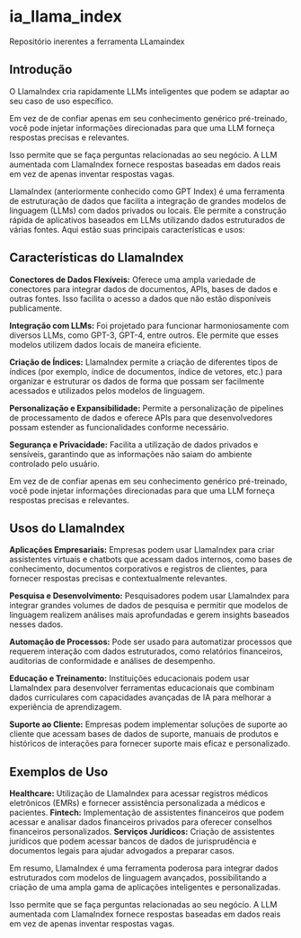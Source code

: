 # ia_llama_index
Repositório inerentes a ferramenta LLamaindex

## Introdução
>
O LlamaIndex cria rapidamente LLMs inteligentes que podem se adaptar ao seu caso de uso específico. 
>
>
Em vez de de confiar apenas em seu conhecimento genérico pré-treinado, você pode injetar informações direcionadas para que
uma LLM forneça respostas precisas e relevantes.
>
>
Isso  permite  que se faça perguntas relacionadas ao seu negócio. A LLM aumentada com LlamaIndex fornece respostas baseadas em dados reais em vez de apenas inventar respostas vagas. 
>
>
LlamaIndex (anteriormente conhecido como GPT Index) é uma ferramenta de estruturação de dados que facilita a integração de grandes modelos de linguagem (LLMs) com dados privados ou locais. Ele permite a construção rápida de aplicativos baseados em LLMs utilizando dados estruturados de várias fontes. Aqui estão suas principais características e usos:
>
>
## Características do LlamaIndex

**Conectores de Dados Flexíveis:** Oferece uma ampla variedade de conectores para integrar dados de documentos, APIs, bases de dados e outras fontes. Isso facilita o acesso a dados que não estão disponíveis publicamente.

**Integração com LLMs:** Foi projetado para funcionar harmoniosamente com diversos LLMs, como GPT-3, GPT-4, entre outros. Ele permite que esses modelos utilizem dados locais de maneira eficiente.

**Criação de Índices:** LlamaIndex permite a criação de diferentes tipos de índices (por exemplo, índice de documentos, índice de vetores, etc.) para organizar e estruturar os dados de forma que possam ser facilmente acessados e utilizados pelos modelos de linguagem.

**Personalização e Expansibilidade:** Permite a personalização de pipelines de processamento de dados e oferece APIs para que desenvolvedores possam estender as funcionalidades conforme necessário.

**Segurança e Privacidade:** Facilita a utilização de dados privados e sensíveis, garantindo que as informações não saiam do ambiente controlado pelo usuário.
> 
>
>

Em vez de de confiar apenas em seu conhecimento genérico pré-treinado, você pode injetar informações direcionadas para que
uma LLM forneça respostas precisas e relevantes.
>

## Usos do LlamaIndex 
>
**Aplicações Empresariais:** Empresas podem usar LlamaIndex para criar assistentes virtuais e chatbots que acessam dados internos, como bases de conhecimento, documentos corporativos e registros de clientes, para fornecer respostas precisas e contextualmente relevantes.

**Pesquisa e Desenvolvimento:** Pesquisadores podem usar LlamaIndex para integrar grandes volumes de dados de pesquisa e permitir que modelos de linguagem realizem análises mais aprofundadas e gerem insights baseados nesses dados.

**Automação de Processos:** Pode ser usado para automatizar processos que requerem interação com dados estruturados, como relatórios financeiros, auditorias de conformidade e análises de desempenho.

**Educação e Treinamento:** Instituições educacionais podem usar LlamaIndex para desenvolver ferramentas educacionais que combinam dados curriculares com capacidades avançadas de IA para melhorar a experiência de aprendizagem.

**Suporte ao Cliente:** Empresas podem implementar soluções de suporte ao cliente que acessam bases de dados de suporte, manuais de produtos e históricos de interações para fornecer suporte mais eficaz e personalizado.
>

## Exemplos de Uso
>
**Healthcare:** Utilização de LlamaIndex para acessar registros médicos eletrônicos (EMRs) e fornecer assistência personalizada a médicos e pacientes.
**Fintech:** Implementação de assistentes financeiros que podem acessar e analisar dados financeiros privados para oferecer conselhos financeiros personalizados.
**Serviços Jurídicos:** Criação de assistentes jurídicos que podem acessar bancos de dados de jurisprudência e documentos legais para ajudar advogados a preparar casos.
>
>
Em resumo, LlamaIndex é uma ferramenta poderosa para integrar dados estruturados com modelos de linguagem avançados, possibilitando a criação de uma ampla gama de aplicações inteligentes e personalizadas.
>
>
Isso  permite  que se faça perguntas relacionadas ao seu negócio. A LLM aumentada com LlamaIndex fornece respostas baseadas em dados reais em vez de apenas inventar respostas vagas. 
>
